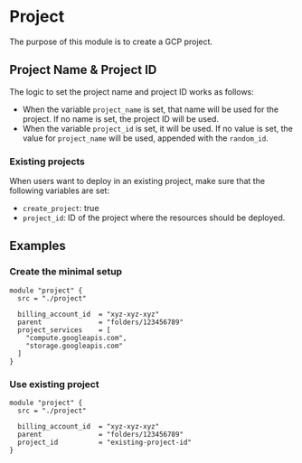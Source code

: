 # Project

The purpose of this module is to create a GCP project.  

## Project Name & Project ID
The logic to set the project name and project ID works as follows:
* When the variable `project_name` is set, that name will be used for the project. If no name is set, the project ID will be used.
* When the variable `project_id` is set, it will be used.  If no value is set, the value for `project_name` will be used, appended with the `random_id`. 

### Existing projects
When users want to deploy in an existing project, make sure that the following variables are set:
* `create_project`: true
* `project_id`: ID of the project where the resources should be deployed.

## Examples

### Create the minimal setup

```hcl
module "project" {
  src = "./project"
  
  billing_account_id  = "xyz-xyz-xyz"
  parent              = "folders/123456789"
  project_services    = [
    "compute.googleapis.com",
    "storage.googleapis.com"
  ] 
}
```

### Use existing project
```hcl
module "project" {
  src = "./project"
  
  billing_account_id  = "xyz-xyz-xyz"
  parent              = "folders/123456789"
  project_id          = "existing-project-id"
}
``` 